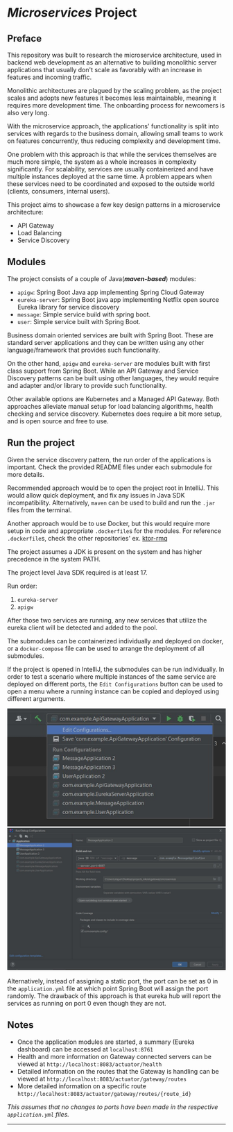 # *Microservices* Project

## Preface

This repository was built to research the microservice architecture, used in backend web development as an alternative to building monolithic server applications that usually don't scale as favorably with an increase in features and incoming traffic.

Monolithic architectures are plagued by the scaling problem, as the project scales and adopts new features it becomes less maintainable, meaning it requires more development time. The onboarding process for newcomers is also very long.

With the microservice approach, the applications' functionality is split into services with regards to the business domain, allowing small teams to work on features concurrently, thus reducing complexity and development time.

One problem with this approach is that while the services themselves are much more simple, the system as a whole increases in complexity significantly. For scalability, services are usually containerized and have multiple instances deployed at the same time. A problem appears when these services need to be coordinated and exposed to the outside world (clients, consumers, internal users).

This project aims to showcase a few key design patterns in a microservice architecture:
- API Gateway
- Load Balancing
- Service Discovery
  
## Modules

The project consists of a couple of Java(***maven-based***) modules:
- `apigw`: Spring Boot Java app implementing Spring Cloud Gateway
- `eureka-server`: Spring Boot java app implementing Netflix open source Eureka library for service discovery
- `message`: Simple service build with spring boot.
- `user`: Simple service built with Spring Boot.

Business domain oriented services are built with Spring Boot. These are standard server applications and they can be written using any other language/framework that provides such functionality. 

On the other hand, `apigw` and `eureka-server` are modules built with first class support from Spring Boot. While an API Gateway and Service Discovery patterns can be built using other languages, they would require and adapter and/or library to provide such functionality.

Other available options are Kubernetes and a Managed API Gateway. Both approaches alleviate manual setup for load balancing algorithms, health checking and service discovery. Kubernetes does require a bit more setup, and is open source and free to use. 

## Run the project

Given the service discovery pattern, the run order of the applications is important. Check the provided README files under each submodule for more details.

Recommended approach would be to open the project root in IntelliJ. This would allow quick deployment, and fix any issues in Java SDK 
incompatibility. Alternatively, `maven` can be used to build and run the `.jar` files from the terminal. 

Another approach would be to use Docker, but this would require more setup in code and appropriate `.dockerfile`s for the 
modules. For reference `.dockerfile`s, check the other repositories' ex. [ktor-rmq](https://github.com/nikolaDrljaca/ktor-rmq/blob/main/Dockerfile)

The project assumes a JDK is present on the system and has higher precedence in the system PATH.

The project level Java SDK required is at least 17.

Run order:
1. `eureka-server`
2. `apigw`
   
After those two services are running, any new services that utilize the eureka client will be detected and added to the pool.

The submodules can be containerized individually and deployed on docker, or a `docker-compose` file can be used to arrange the deployment of all submodules. 

If the project is opened in IntelliJ, the submodules can be run individually. 
In order to test a scenario where multiple instances of the same service are deployed on different ports, the `Edit Configurations` button can be used to open a menu where a running instance can be copied and deployed using different arguments. 

![](edit_config.jpg)
![](arguments.jpg)

Alternatively, instead of assigning a static port, the port can be set as 0 in the `application.yml` file at which point Spring Boot will assign the port randomly.
The drawback of this approach is that eureka hub will report the services as running on port 0 even though they are not.

## Notes

- Once the application modules are started, a summary (Eureka dashboard) can be accessed at `localhost:8761`
- Health and more information on Gateway connected servers can be viewed at `http://localhost:8083/actuator/health`
- Detailed information on the routes that the Gateway is handling can be viewed at `http://localhost:8083/actuator/gateway/routes`
- More detailed information on a specific route `http://localhost:8083/actuator/gateway/routes/{route_id}`

*This assumes that no changes to ports have been made in the respective `application.yml` files.*

----

